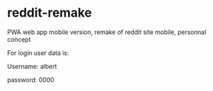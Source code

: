 # reddit-remake
PWA web app mobile version, remake of reddit site mobile, personnal concept 

For login user data is:

Username: albert


password: 0000
